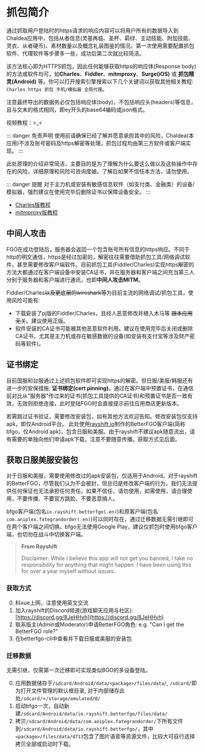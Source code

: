 # 抓包简介

通过抓取用户登陆时的https请求的响应内容可以将用户所有的数据导入到Chaldea应用中，包括从者信息(灵基再临、圣杯、羁绊、主动技能、附加技能、灵衣、从者硬币)、素材数量以及概念礼装图鉴的情况。第一次使用需要配置抓包软件、代理软件等步骤多一些，成功后第二次就比较简洁。

该方法核心即为HTTPS抓包，因此任何能够获取https的响应体(Response body)的方法或软件均可，如**Charles**、**Fiddler**、**mitmproxy**、**Surge(iOS)** 或 **抓包精灵(Android)** 等。你可以打开搜索引擎搜索以下几个关键词以获取其他相关教程: `Charles https 抓包 手机/模拟器 全局代理`。

注意最终导出的数据务必仅包括响应体(body)，不包括响应头(headers)等信息，且与文末的格式相同，即ey开头的base64编码或json格式。


视频教程：>_<

::: danger 免责声明
使用前请确保已经了解并愿意承担其中的风险，Chaldea(本应用)不涉及账号密码及https解密等处理，抓包过程均由第三方软件或客户端实现。
:::

此处原理的介绍非常简洁，主要目的是为了理解为什么要这么做以及这些操作中存在的风险，详细原理和风险可咨询度娘。了解后如果不信任本方法，请勿使用。

::: danger 提醒
对于主力机或安装有敏感信息软件（如支付类、金融类）的设备/模拟器，强烈建议在使用完毕后删除证书以保障设备安全。
:::

- [Charles版教程](./charles.md)
- [mitmproxy版教程](./mitmproxy.md)

## 中间人攻击
FGO在成功登陆后，服务器会返回一个包含账号所有信息的https响应。不同于http的明文通信，https是经过加密的，解密往往需要借助抓包工具/网络调试软件，甚至需要修改客户端软件。目前抓包工具(Fiddler/Charles)实现https解密的方法大都通过在客户端设备中安装CA证书，并在服务器和客户端之间充当第三人分别于服务器和客户端进行通讯，也即**中间人攻击MITM**。

Fiddler/Charles~~以及更底层的wireshark等~~为目前主流的网络调试/抓包工具，使用风险可能有:
- 下载安装了pj版的Fiddler/Charles，且经人恶意修改并植入木马等 ~~跟本应用无关~~。建议使用正版。
- 软件安装的CA证书可能被其他恶意软件利用。建议在使用完毕后关闭或删除CA证书，尤其是主力机或存在敏感数据的设备(如安装有支付宝等涉及财产密码等软件)。

## 证书绑定
目前国服和台服通过上述抓包软件即可实现https的解密。但日服/美服/韩服还有进一步的安保措施: **证书绑定(cert pinning)**。通过在客户端中预置证书，在通信前对比从"服务器"传过来的证书(抓包工具提供的CA证书)和预置证书是否一致有效，无效则拒绝连接，此时登陆FGO时会直接提示前往应用商店更新版本。

若需跳过证书验证，需要修改安装包，如有其他方法欢迎告知。修改安装包仅支持apk，即仅Android平台。
此处使用[rayshift.io](https://rayshift.io/)制作的BetterFGO客户端(简称bfgo，仅Android apk)，包含日服和美服。由于rayshift不建议apk随意流出，请有需要的单独向他们申请apk下载，注意不要随意传播。获取方式见后面。


## 获取日服美服安装包
对于日服和美服，需要使用修改过的apk安装包，仅适用于Android。对于rayshift的BetterFGO，尽管我们认为不会被封，但总归是修改客户端的行为，我们无法提供任何保证也无法承担任何责任。如果不信任，请勿使用，如需使用，请合理使用，不要传播、不要官方跳脸、不要恶意搞人。

bfgo客户端(包名`io.rayshift.betterfgo(.en)`)和原客户端(包名`com.aniplex.fategrandorder(.en)`)可以同时存在，通过迁移数据无需引继即可在两个客户端之间切换。bfgo无法使用Google Play，建议仅抓包时使用bfgo客户端，也切勿在战斗中切换客户端。

> **From Rayshift**
> 
> Disclaimer: While I believe this app will not get you banned, I take no responsibility for anything that might happen. I have been using this for over a year myself without issues.


### 获取方式

0. 科xue上网，注意使用英文交流
1. 加入rayshift的Discord频道(游戏聊天应用与社区): [https://discord.gg/8JeHHvh](https://discord.gg/8JeHHvh)
2. 联系版主(Admin或Moderator)申请BetterFGO角色: e.g. "Can I get the BetterFGO role?"
3. 在betterfgo-cli中查看并下载日服或美服的安装包

### 迁移数据
无需引继，仅需第一次迁移即可实现类似BGO的多设备登陆。

0. 应用数据储存于`/sdcard/Android/data/<package>/files/data/`, `/sdcard/`即为打开文件管理的默认根目录, 对于内部储存此处`/sdcard/`=`/storage/emulated/0/`
1. 启动bfgo一次，自动新建`/sdcard/Android/data/io.rayshift.betterfgo/files/data/`
2. 拷贝`/sdcard/Android/data/com.aniplex.fategrandorder/`下所有文件到`/sdcard/Android/data/io.rayshift.betterfgo/`，其中`<package>/files/data/d713`包含了图片语音等资源文件，比较大可自行选择拷贝全部或启动时下载。

